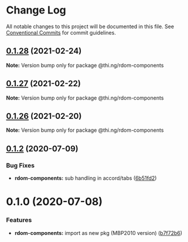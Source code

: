 # Change Log

All notable changes to this project will be documented in this file.
See [Conventional Commits](https://conventionalcommits.org) for commit guidelines.

## [0.1.28](https://github.com/thi-ng/umbrella/compare/@thi.ng/rdom-components@0.1.27...@thi.ng/rdom-components@0.1.28) (2021-02-24)

**Note:** Version bump only for package @thi.ng/rdom-components





## [0.1.27](https://github.com/thi-ng/umbrella/compare/@thi.ng/rdom-components@0.1.26...@thi.ng/rdom-components@0.1.27) (2021-02-22)

**Note:** Version bump only for package @thi.ng/rdom-components





## [0.1.26](https://github.com/thi-ng/umbrella/compare/@thi.ng/rdom-components@0.1.25...@thi.ng/rdom-components@0.1.26) (2021-02-20)

**Note:** Version bump only for package @thi.ng/rdom-components





## [0.1.2](https://github.com/thi-ng/umbrella/compare/@thi.ng/rdom-components@0.1.1...@thi.ng/rdom-components@0.1.2) (2020-07-09)


### Bug Fixes

* **rdom-components:** sub handling in accord/tabs ([6b51fd2](https://github.com/thi-ng/umbrella/commit/6b51fd2ae851070cb82c8eed7194f9b3ec03e6c0))





# 0.1.0 (2020-07-08)


### Features

* **rdom-components:** import as new pkg (MBP2010 version) ([b7f72b6](https://github.com/thi-ng/umbrella/commit/b7f72b6a19dfdc4bdb35d89bda34e787d93e5e22))
